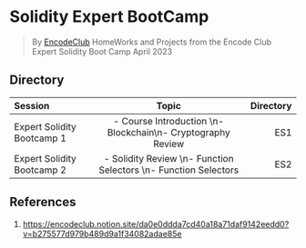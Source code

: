 # Solidity Expert BootCamp
> By [EncodeClub](https://encode.club)
HomeWorks and Projects from the Encode Club Expert Solidity Boot Camp April 2023


## Directory

|    Session   |     Topic      |  Directory    |
| :---         |     :---:      |          ---: |
| Expert Solidity Bootcamp 1 | - Course Introduction \n- Blockchain\n- Cryptography Review      | ES1 |
| Expert Solidity Bootcamp 2 | - Solidity Review \n- Function Selectors \n- Function Selectors | ES2 |


## References

1. https://encodeclub.notion.site/da0e0ddda7cd40a18a71daf9142eedd0?v=b275577d979b489d9a1f34082adae85e
